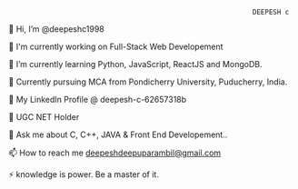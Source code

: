                                                                 DEEPESH c

👋 Hi, I’m @deepeshc1998

🔭 I'm currently working on Full-Stack Web Developement

🌱 I’m currently learning Python, JavaScript, ReactJS and MongoDB.

🏫 Currently pursuing MCA from Pondicherry University, Puducherry, India.

🤝 My LinkedIn Profile @ deepesh-c-62657318b

📝 UGC NET Holder

💬 Ask me about C, C++, JAVA & Front End Developement..

📫 How to reach me deepeshdeepuparambil@gmail.com

⚡ knowledge is power. Be a master of it.
<!---
deepeshc1998/deepeshc1998 is a ✨ special ✨ repository because its `README.md` (this file) appears on your GitHub profile.
You can click the Preview link to take a look at your changes.
--->
